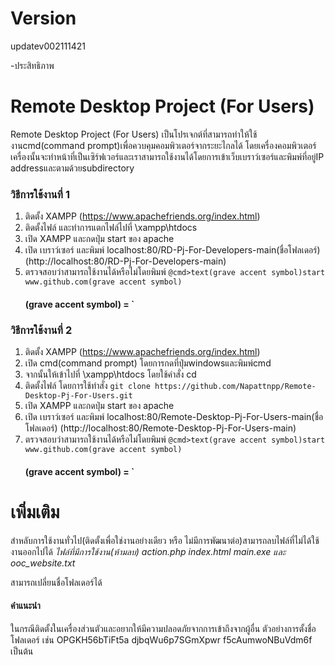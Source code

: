 # Version
updatev002111421

-ประสิทธิภาพ

# Remote Desktop Project (For Users)
   Remote Desktop Project (For Users) เป็นโปรเจกต์ที่สามารถทำให้ใช้งานcmd(command prompt)เพื่อควบคุมคอมพิวเตอร์จากระยะไกลได้
โดยเครื่องคอมพิวเตอร์เครื่องนั้นจะทำหน้าที่เป็นเซิร์ฟเวอร์และเราสามารถใช้งานได้โดยการเข้าเว็บเบราว์เซอร์และพิมพ์ที่อยู่IP addressและตามด้วยsubdirectory
### วิธีการใช้งานที่ 1
1. ติดตั้ง XAMPP (https://www.apachefriends.org/index.html)
2. ติดตั้งไฟล์ และทำการแตกไฟล์ไปที่ \xampp\htdocs
4. เปิด XAMPP และกดปุ่ม start ของ apache
5. เปิด เบราว์เซอร์ และพิมพ์ localhost:80/RD-Pj-For-Developers-main(ชื่อโฟลเดอร์) (http://localhost:80/RD-Pj-For-Developers-main)
6. ตรวจสอบว่าสามารถใช้งานได้หรือไม่โดยพิมพ์ `@cmd>text(grave accent symbol)start www.github.com(grave accent symbol)`
   #### (grave accent symbol) = `
   
### วิธีการใช้งานที่ 2
1. ติดตั้ง XAMPP (https://www.apachefriends.org/index.html)
2. เปิด cmd(command prompt) โดยการกดที่ปุ่มwindowsและพิมพ์cmd
3. จากนั้นให้เข้าไปที่ \xampp\htdocs โดยใช้คำสั่ง cd
4. ติดตั้งไฟล์ โดยการใช้ทำสั่ง `git clone https://github.com/Napattnpp/Remote-Desktop-Pj-For-Users.git`
5. เปิด XAMPP และกดปุ่ม start ของ apache
6. เปิด เบราว์เซอร์ และพิมพ์ localhost:80/Remote-Desktop-Pj-For-Users-main(ชื่อโฟลเดอร์) (http://localhost:80/Remote-Desktop-Pj-For-Users-main)
7. ตรวจสอบว่าสามารถใช้งานได้หรือไม่โดยพิมพ์ `@cmd>text(grave accent symbol)start www.github.com(grave accent symbol)`
   #### (grave accent symbol) = `

# เพิ่มเติม
สำหลับการใช้งานทั่วไป(ติดตั้งเพื่อใช่งานอย่างเดียว หรือ ไม่มีการพัฒนาต่อ)สามารถลบไฟล์ที่ไม่ได้ใช้งานออกไปได้
   *ไฟล์ที่มีการใช้งาน(ห้ามลบ) action.php index.html main.exe และ ooc_website.txt*

สามารถเปลี่ยนชื่อโฟลเดอร์ได้

#### คำแนะนำ
ในกรณีติดตั้งในเครื่องส่วนตัวและอยากให้มีความปลอดภัยจากการเข้าถึงจากผู้อื่น ตัวอย่างการตั้งชื่อโฟลเดอร์ เช่น OPGKH56bTiFt5a djbqWu6p7SGmXpwr f5cAumwoNBuVdm6f เป็นต้น
